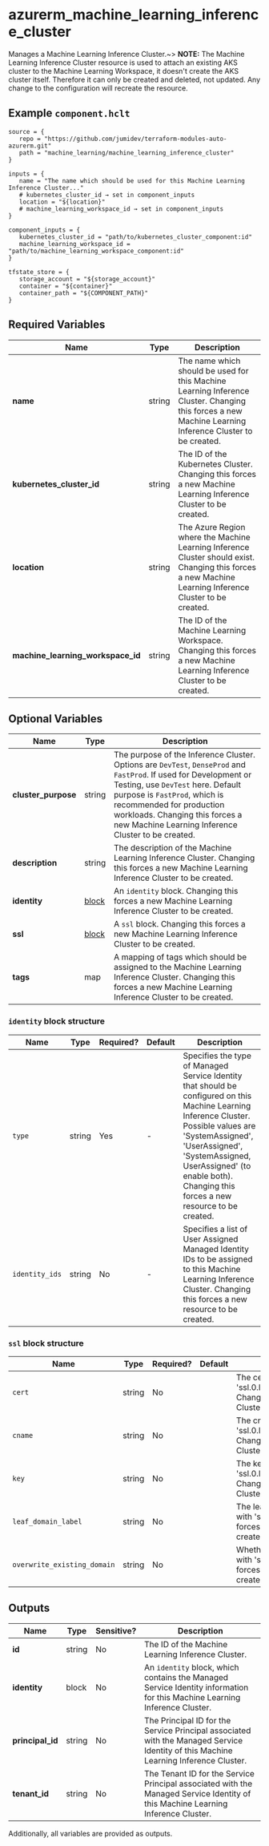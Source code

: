 # azurerm_machine_learning_inference_cluster

Manages a Machine Learning Inference Cluster.~> **NOTE:** The Machine Learning Inference Cluster resource is used to attach an existing AKS cluster to the Machine Learning Workspace, it doesn't create the AKS cluster itself. Therefore it can only be created and deleted, not updated. Any change to the configuration will recreate the resource.

## Example `component.hclt`

```hcl
source = {
   repo = "https://github.com/jumidev/terraform-modules-auto-azurerm.git"   
   path = "machine_learning/machine_learning_inference_cluster"   
}

inputs = {
   name = "The name which should be used for this Machine Learning Inference Cluster..."   
   # kubernetes_cluster_id → set in component_inputs
   location = "${location}"   
   # machine_learning_workspace_id → set in component_inputs
}

component_inputs = {
   kubernetes_cluster_id = "path/to/kubernetes_cluster_component:id"   
   machine_learning_workspace_id = "path/to/machine_learning_workspace_component:id"   
}

tfstate_store = {
   storage_account = "${storage_account}"   
   container = "${container}"   
   container_path = "${COMPONENT_PATH}"   
}

```

## Required Variables

| Name | Type |  Description |
| ---- | --------- |  ----------- |
| **name** | string |  The name which should be used for this Machine Learning Inference Cluster. Changing this forces a new Machine Learning Inference Cluster to be created. | 
| **kubernetes_cluster_id** | string |  The ID of the Kubernetes Cluster. Changing this forces a new Machine Learning Inference Cluster to be created. | 
| **location** | string |  The Azure Region where the Machine Learning Inference Cluster should exist. Changing this forces a new Machine Learning Inference Cluster to be created. | 
| **machine_learning_workspace_id** | string |  The ID of the Machine Learning Workspace. Changing this forces a new Machine Learning Inference Cluster to be created. | 

## Optional Variables

| Name | Type |  Description |
| ---- | --------- |  ----------- |
| **cluster_purpose** | string |  The purpose of the Inference Cluster. Options are `DevTest`, `DenseProd` and `FastProd`. If used for Development or Testing, use `DevTest` here. Default purpose is `FastProd`, which is recommended for production workloads. Changing this forces a new Machine Learning Inference Cluster to be created. | 
| **description** | string |  The description of the Machine Learning Inference Cluster. Changing this forces a new Machine Learning Inference Cluster to be created. | 
| **identity** | [block](#identity-block-structure) |  An `identity` block. Changing this forces a new Machine Learning Inference Cluster to be created. | 
| **ssl** | [block](#ssl-block-structure) |  A `ssl` block. Changing this forces a new Machine Learning Inference Cluster to be created. | 
| **tags** | map |  A mapping of tags which should be assigned to the Machine Learning Inference Cluster. Changing this forces a new Machine Learning Inference Cluster to be created. | 

### `identity` block structure

| Name | Type | Required? | Default | Description |
| ---- | ---- | --------- | ------- | ----------- |
| `type` | string | Yes | - | Specifies the type of Managed Service Identity that should be configured on this Machine Learning Inference Cluster. Possible values are 'SystemAssigned', 'UserAssigned', 'SystemAssigned, UserAssigned' (to enable both). Changing this forces a new resource to be created. |
| `identity_ids` | string | No | - | Specifies a list of User Assigned Managed Identity IDs to be assigned to this Machine Learning Inference Cluster. Changing this forces a new resource to be created. |

### `ssl` block structure

| Name | Type | Required? | Default | Description |
| ---- | ---- | --------- | ------- | ----------- |
| `cert` | string | No |  | The certificate for the SSL configuration.Conflicts with 'ssl.0.leaf_domain_label','ssl.0.overwrite_existing_domain'. Changing this forces a new Machine Learning Inference Cluster to be created. Defaults to ''''. |
| `cname` | string | No |  | The cname of the SSL configuration.Conflicts with 'ssl.0.leaf_domain_label','ssl.0.overwrite_existing_domain'. Changing this forces a new Machine Learning Inference Cluster to be created. Defaults to ''''. |
| `key` | string | No |  | The key content for the SSL configuration.Conflicts with 'ssl.0.leaf_domain_label','ssl.0.overwrite_existing_domain'. Changing this forces a new Machine Learning Inference Cluster to be created. Defaults to ''''. |
| `leaf_domain_label` | string | No |  | The leaf domain label for the SSL configuration. Conflicts with 'ssl.0.cert','ssl.0.key','ssl.0.cname'. Changing this forces a new Machine Learning Inference Cluster to be created. Defaults to ''''. |
| `overwrite_existing_domain` | string | No |  | Whether or not to overwrite existing leaf domain. Conflicts with 'ssl.0.cert','ssl.0.key','ssl.0.cname' Changing this forces a new Machine Learning Inference Cluster to be created. Defaults to ''''. |



## Outputs

| Name | Type | Sensitive? | Description |
| ---- | ---- | --------- | --------- |
| **id** | string | No  | The ID of the Machine Learning Inference Cluster. | 
| **identity** | block | No  | An `identity` block, which contains the Managed Service Identity information for this Machine Learning Inference Cluster. | 
| **principal_id** | string | No  | The Principal ID for the Service Principal associated with the Managed Service Identity of this Machine Learning Inference Cluster. | 
| **tenant_id** | string | No  | The Tenant ID for the Service Principal associated with the Managed Service Identity of this Machine Learning Inference Cluster. | 

Additionally, all variables are provided as outputs.
